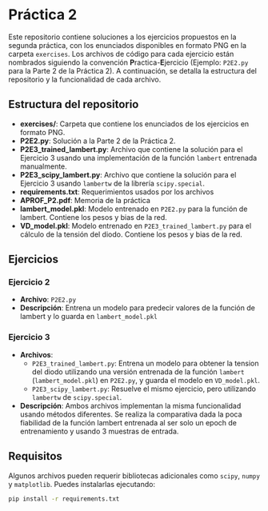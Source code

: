 # Práctica 2

Este repositorio contiene soluciones a los ejercicios propuestos en la segunda práctica, con los enunciados disponibles en formato PNG en la carpeta `exercises`. Los archivos de código para cada ejercicio están nombrados siguiendo la convención **P**ractica-**E**jercicio (Ejemplo: `P2E2.py` para la Parte 2 de la Práctica 2). A continuación, se detalla la estructura del repositorio y la funcionalidad de cada archivo.

## Estructura del repositorio

- **exercises/**: Carpeta que contiene los enunciados de los ejercicios en formato PNG.
- **P2E2.py**: Solución a la Parte 2 de la Práctica 2.
- **P2E3_trained_lambert.py**: Archivo que contiene la solución para el Ejercicio 3 usando una implementación de la función `lambert` entrenada manualmente.
- **P2E3_scipy_lambert.py**: Archivo que contiene la solución para el Ejercicio 3 usando `lambertw` de la librería `scipy.special`.
- **requirements.txt**: Requerimientos usados por los archivos
- **APROF_P2.pdf**: Memoria de la práctica
- **lambert_model.pkl**: Modelo entrenado en `P2E2.py` para la función de lambert. Contiene los pesos y bias de la red.
- **VD_model.pkl**: Modelo entrenado en `P2E3_trained_lambert.py` para el cálculo de la tensión del diodo. Contiene los pesos y bias de la red.

## Ejercicios

### Ejercicio 2
- **Archivo**: `P2E2.py`
- **Descripción**: Entrena un modelo para predecir valores de la función de lambert y lo guarda en `lambert_model.pkl`

### Ejercicio 3
- **Archivos**:
  - `P2E3_trained_lambert.py`: Entrena un modelo para obtener la tension del diodo utilizando una versión entrenada de la función `lambert` (`lambert_model.pkl`) en `P2E2.py`, y guarda el modelo en `VD_model.pkl`.
  - `P2E3_scipy_lambert.py`: Resuelve el mismo ejercicio, pero utilizando `lambertw` de `scipy.special`.
- **Descripción**: Ambos archivos implementan la misma funcionalidad usando métodos diferentes. Se realiza la comparativa dada la poca fiabilidad de la función lambert entrenada al ser solo un epoch de entrenamiento y usando 3 muestras de entrada.

## Requisitos
Algunos archivos pueden requerir bibliotecas adicionales como `scipy`, `numpy` y `matplotlib`. Puedes instalarlas ejecutando:

```bash
pip install -r requirements.txt
```

